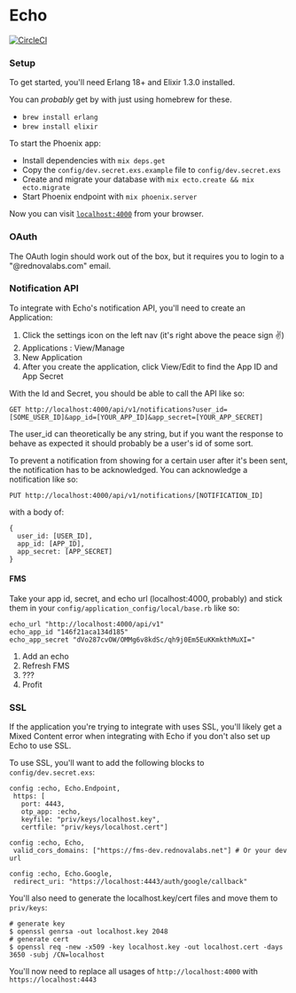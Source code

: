 # Echo

[![CircleCI](https://circleci.com/gh/rtroxler/echo/tree/master.svg?style=svg)](https://circleci.com/gh/rtroxler/echo/tree/master)

### Setup
To get started, you'll need Erlang 18+ and Elixir 1.3.0 installed.

You can _probably_ get by with just using homebrew for these.
  * `brew install erlang`
  * `brew install elixir`

To start the Phoenix app:

  * Install dependencies with `mix deps.get`
  * Copy the `config/dev.secret.exs.example` file to `config/dev.secret.exs`
  * Create and migrate your database with `mix ecto.create && mix ecto.migrate`
  * Start Phoenix endpoint with `mix phoenix.server`

Now you can visit [`localhost:4000`](http://localhost:4000) from your browser.

### OAuth

  The OAuth login should work out of the box, but it requires you to login to a "@rednovalabs.com" email.


### Notification API

To integrate with Echo's notification API, you'll need to create an Application:
  1. Click the settings icon on the left nav (it's right above the peace sign ✌)
  2. Applications : View/Manage
  3. New Application
  4. After you create the application, click View/Edit to find the App ID and App Secret

With the Id and Secret, you should be able to call the API like so:

  `GET http://localhost:4000/api/v1/notifications?user_id=[SOME_USER_ID]&app_id=[YOUR_APP_ID]&app_secret=[YOUR_APP_SECRET]`


The user_id can theoretically be any string, but if you want the response to behave as expected it should probably be a user's id
of some sort.

To prevent a notification from showing for a certain user after it's been sent, the notification has to be acknowledged.
You can acknowledge a notification like so:

  `PUT http://localhost:4000/api/v1/notifications/[NOTIFICATION_ID]`

with a body of:
  ```
  {
    user_id: [USER_ID],
    app_id: [APP_ID],
    app_secret: [APP_SECRET]
  }
  ```

#### FMS
Take your app id, secret, and echo url (localhost:4000, probably) and stick them in your `config/application_config/local/base.rb` like so:

```
echo_url "http://localhost:4000/api/v1"
echo_app_id "146f21aca134d185"
echo_app_secret "dVo287cvOW/OMMg6v8kdSc/qh9j0Em5EuKKmkthMuXI="
```
1. Add an echo
2. Refresh FMS
3. ???
4. Profit

### SSL 

If the application you're trying to integrate with uses SSL, you'll likely get a Mixed Content error when integrating with Echo if you don't also set up Echo to use SSL.

To use SSL, you'll want to add the following blocks to `config/dev.secret.exs`:
 ```
 config :echo, Echo.Endpoint,
  https: [ 
    port: 4443,
    otp_app: :echo,
    keyfile: "priv/keys/localhost.key",
    certfile: "priv/keys/localhost.cert"]
  
 config :echo, Echo,
  valid_cors_domains: ["https://fms-dev.rednovalabs.net"] # Or your dev url
 
 config :echo, Echo.Google,
  redirect_uri: "https://localhost:4443/auth/google/callback"
```

You'll also need to generate the localhost.key/cert files and move them to `priv/keys`:
```
# generate key
$ openssl genrsa -out localhost.key 2048
# generate cert
$ openssl req -new -x509 -key localhost.key -out localhost.cert -days 3650 -subj /CN=localhost
```

You'll now need to replace all usages of `http://localhost:4000` with `https://localhost:4443`
